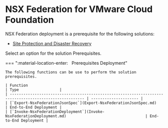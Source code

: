 # NSX Federation for VMware Cloud Foundation

NSX Federation deployment is a prerequisite for the following solutions:

- [Site Protection and Disaster Recovery](./../pdr/index.md)

Select an option for the solution Prerequisites.

=== ":material-location-enter: &nbsp; Prerequisites Deployment"

    The following functions can be use to perform the solution prerequisites.

    | Function                                                                                                | Type                  |
    | ------------------------------------------------------------------------------------------------------- | --------------------- |
    | [`Export-NsxFederationJsonSpec`](Export-NsxFederationJsonSpec.md)                                       | End-to-End Deployment |
    | [`Invoke-NsxFederationDeployment`](Invoke-NsxFederationDeployment.md)                                   | End-to-End Deployment |
